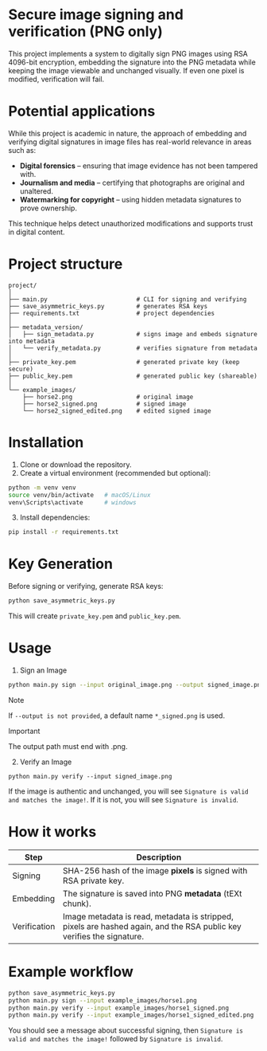 # Secure image signing and verification (PNG only)

This project implements a system to digitally sign PNG images using RSA 4096-bit encryption, embedding the signature into the PNG metadata while keeping the image viewable and unchanged visually.
If even one pixel is modified, verification will fail.

# Potential applications

While this project is academic in nature, the approach of embedding and verifying digital signatures in image files has real-world relevance in areas such as:
- **Digital forensics** – ensuring that image evidence has not been tampered with.
- **Journalism and media** – certifying that photographs are original and unaltered.
- **Watermarking for copyright** – using hidden metadata signatures to prove ownership.

This technique helps detect unauthorized modifications and supports trust in digital content.


# Project structure
```
project/
│
├── main.py                         # CLI for signing and verifying
├── save_asymmetric_keys.py         # generates RSA keys
├── requirements.txt                # project dependencies
│
├── metadata_version/
│   ├── sign_metadata.py            # signs image and embeds signature into metadata
│   └── verify_metadata.py          # verifies signature from metadata
│
├── private_key.pem                 # generated private key (keep secure)
├── public_key.pem                  # generated public key (shareable)
│
└── example_images/
    ├── horse2.png                  # original image
    ├── horse2_signed.png           # signed image
    └── horse2_signed_edited.png    # edited signed image
```


# Installation

1. Clone or download the repository.
2. Create a virtual environment (recommended but optional):

```sh
python -m venv venv
source venv/bin/activate   # macOS/Linux
venv\Scripts\activate      # windows
```

3. Install dependencies:

```sh
pip install -r requirements.txt
```


# Key Generation

Before signing or verifying, generate RSA keys:

```sh
python save_asymmetric_keys.py
```

This will create ```private_key.pem``` and ```public_key.pem```.


# Usage

1. Sign an Image
```sh
python main.py sign --input original_image.png --output signed_image.png
```

> [!NOTE] 
> If ```--output is not provided```, a default name ```*_signed.png``` is used.

> [!IMPORTANT] 
> The output path must end with .png.

2. Verify an Image

```
python main.py verify --input signed_image.png
```

If the image is authentic and unchanged, you will see ```Signature is valid and matches the image!```. If it is not, you will see ```Signature is invalid```.


# How it works

| Step          | Description |
|---------------|-------------|
| Signing       | SHA-256 hash of the image **pixels** is signed with RSA private key. |
| Embedding     | The signature is saved into PNG **metadata** (tEXt chunk). |
| Verification  | Image metadata is read, metadata is stripped, pixels are hashed again, and the RSA public key verifies the signature. |


# Example workflow

```sh
python save_asymmetric_keys.py
python main.py sign --input example_images/horse1.png
python main.py verify --input example_images/horse1_signed.png
python main.py verify --input example_images/horse1_signed_edited.png
```

You should see a message about successful signing, then ```Signature is valid and matches the image!``` followed by ```Signature is invalid```.


